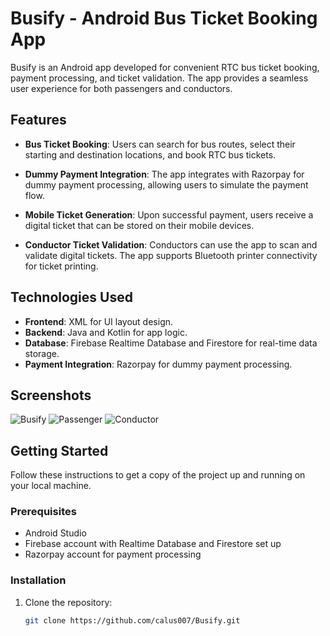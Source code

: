 # Busify - Android Bus Ticket Booking App

Busify is an Android app developed for convenient RTC bus ticket booking, payment processing, and ticket validation. The app provides a seamless user experience for both passengers and conductors.

## Features

- **Bus Ticket Booking**: Users can search for bus routes, select their starting and destination locations, and book RTC bus tickets.

- **Dummy Payment Integration**: The app integrates with Razorpay for dummy payment processing, allowing users to simulate the payment flow.

- **Mobile Ticket Generation**: Upon successful payment, users receive a digital ticket that can be stored on their mobile devices.

- **Conductor Ticket Validation**: Conductors can use the app to scan and validate digital tickets. The app supports Bluetooth printer connectivity for ticket printing.

## Technologies Used

- **Frontend**: XML for UI layout design.
- **Backend**: Java and Kotlin for app logic.
- **Database**: Firebase Realtime Database and Firestore for real-time data storage.
- **Payment Integration**: Razorpay for dummy payment processing.

## Screenshots

![Busify](/screenshots/splash_screen.jpg)
![Passenger](/screenshots/passenger.jpg)
![Conductor](/screenshots/conductor.jpg)

## Getting Started

Follow these instructions to get a copy of the project up and running on your local machine.

### Prerequisites

- Android Studio
- Firebase account with Realtime Database and Firestore set up
- Razorpay account for payment processing

### Installation

1. Clone the repository:

   ```bash
   git clone https://github.com/calus007/Busify.git
